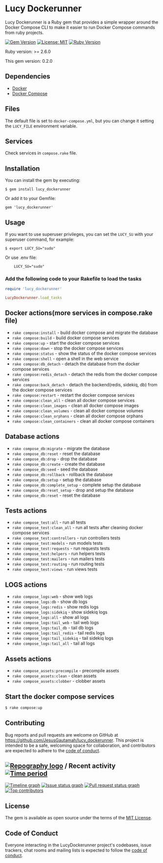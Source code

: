 # Lucy Dockerunner

Lucy Dockerunner is a Ruby gem that provides a simple wrapper around the Docker Compose CLI to make it easier to run Docker Compose commands from ruby projects.

[![Gem Version](https://badge.fury.io/rb/lucy_dockerunner.svg)](https://badge.fury.io/rb/lucy_dockerunner)
[![License: MIT](https://img.shields.io/badge/License-MIT-yellow.svg)](https://opensource.org/licenses/MIT)
[![Ruby Version](https://img.shields.io/badge/Ruby-2.6.0%2B-blue.svg)](https://www.ruby-lang.org/en/)

Ruby version: >= 2.6.0

This gem version: 0.2.0

## Dependencies

* [Docker](https://www.docker.com/)
* [Docker Compose](https://docs.docker.com/compose/)

## Files
The default file is set to `docker-compose.yml`, but you can change it setting the `LUCY_FILE` environment variable.

## Services
Check services in `compose.rake` file.

## Installation

You can install the gem by executing:

    $ gem install lucy_dockerunner

Or add it to your Gemfile:

    gem 'lucy_dockerunner'

## Usage
If you want to use superuser privileges, you can set the `LUCY_SU` with your superuser command, for example:

    $ export LUCY_SU="sudo"
Or use .env file:

        LUCY_SU="sudo"
### Add the following code to your Rakefile to load the tasks
````ruby
require 'lucy_dockerunner'

LucyDockerunner.load_tasks
````

## Docker actions(more services in compose.rake file)
* `rake compose:install` - build docker compose and migrate the database
* `rake compose:build` - build docker compose services
* `rake compose:up` - start the docker compose services
* `rake compose:down` - stop the docker compose services
* `rake compose:status` - show the status of the docker compose services
* `rake compose:shell` - open a shell in the web service
* `rake compose:db_detach` - detach the database from the docker compose services
* `rake compose:redis_detach` - detach the redis from the docker compose services
* `rake compose:back_detach` - detach the backend(redis, sidekiq, db) from the docker compose services
* `rake compose:restart` - restart the docker compose services
* `rake compose:clean_all` - clean all docker compose services
* `rake compose:clean_images` - clean all docker compose images
* `rake compose:clean_volumes` - clean all docker compose volumes
* `rake compose:clean_orphans` - clean all docker compose orphans
* `rake compose:clean_containers` - clean all docker compose containers

## Database actions
* `rake compose_db:migrate` - migrate the database
* `rake compose_db:reset` - reset the database
* `rake compose_db:drop` - drop the database
* `rake compose_db:create` - create the database
* `rake compose_db:seed` - seed the database
* `rake compose_db:rollback` - rollback the database
* `rake compose_db:setup` - setup the database
* `rake compose_db:complete_setup` - complete setup the database
* `rake compose_db:reset_setup` - drop and setup the database
* `rake compose_db:reset` - reset the database

## Tests actions
* `rake compose_test:all` - run all tests
* `rake compose_test:clean_all` - run all tests after cleaning docker compose services
* `rake compose_test:controllers` - run controllers tests
* `rake compose_test:models` - run models tests
* `rake compose_test:requests` - run requests tests
* `rake compose_test:helpers` - run helpers tests
* `rake compose_test:mailers` - run mailers tests
* `rake compose_test:routing` - run routing tests
* `rake compose_test:views` - run views tests

## LOGS actions
* `rake compose_logs:web` - show web logs
* `rake compose_logs:db` - show db logs
* `rake compose_logs:redis` - show redis logs
* `rake compose_logs:sidekiq` - show sidekiq logs
* `rake compose_logs:all` - show all logs
* `rake compose_logs:tail_web` - tail web logs
* `rake compose_logs:tail_db` - tail db logs
* `rake compose_logs:tail_redis` - tail redis logs
* `rake compose_logs:tail_sidekiq` - tail sidekiq logs
* `rake compose_logs:tail_all` - tail all logs

## Assets actions
* `rake compose_assets:precompile` - precompile assets
* `rake compose_assets:clean` - clean assets
* `rake compose_assets:clobber` - clobber assets


## Start the docker compose services
````bash
$ rake compose:up
````
## Contributing

Bug reports and pull requests are welcome on GitHub at https://github.com/JesusGautamah/lucy_dockerunner. This project is intended to be a safe, welcoming space for collaboration, and contributors are expected to adhere to the [code of conduct](https://github.com/JesusGautamah/lucy_dockerunner/blob/master/CODE_OF_CONDUCT.md).


## [![Repography logo](https://images.repography.com/logo.svg)](https://repography.com) / Recent activity [![Time period](https://images.repography.com/33522702/JesusGautamah/lucy_dockerunner/recent-activity/7YfytFwl78FgWgAtJeO7jReo0y6GD6YPifcYNBxOxaE/yhI9H3pCZlEkfuvJLU9LC32UBu1c8k5toFvgUDmttdM_badge.svg)](https://repography.com)
[![Timeline graph](https://images.repography.com/33522702/JesusGautamah/lucy_dockerunner/recent-activity/7YfytFwl78FgWgAtJeO7jReo0y6GD6YPifcYNBxOxaE/yhI9H3pCZlEkfuvJLU9LC32UBu1c8k5toFvgUDmttdM_timeline.svg)](https://github.com/JesusGautamah/lucy_dockerunner/commits)
[![Issue status graph](https://images.repography.com/33522702/JesusGautamah/lucy_dockerunner/recent-activity/7YfytFwl78FgWgAtJeO7jReo0y6GD6YPifcYNBxOxaE/yhI9H3pCZlEkfuvJLU9LC32UBu1c8k5toFvgUDmttdM_issues.svg)](https://github.com/JesusGautamah/lucy_dockerunner/issues)
[![Pull request status graph](https://images.repography.com/33522702/JesusGautamah/lucy_dockerunner/recent-activity/7YfytFwl78FgWgAtJeO7jReo0y6GD6YPifcYNBxOxaE/yhI9H3pCZlEkfuvJLU9LC32UBu1c8k5toFvgUDmttdM_prs.svg)](https://github.com/JesusGautamah/lucy_dockerunner/pulls)
[![Top contributors](https://images.repography.com/33522702/JesusGautamah/lucy_dockerunner/recent-activity/7YfytFwl78FgWgAtJeO7jReo0y6GD6YPifcYNBxOxaE/yhI9H3pCZlEkfuvJLU9LC32UBu1c8k5toFvgUDmttdM_users.svg)](https://github.com/JesusGautamah/lucy_dockerunner/graphs/contributors)



## License

The gem is available as open source under the terms of the [MIT License](https://opensource.org/licenses/MIT).

## Code of Conduct

Everyone interacting in the LucyDockerunner project's codebases, issue trackers, chat rooms and mailing lists is expected to follow the [code of conduct](https://github.com/JesusGautamah/lucy_dockerunner/blob/master/CODE_OF_CONDUCT.md).
